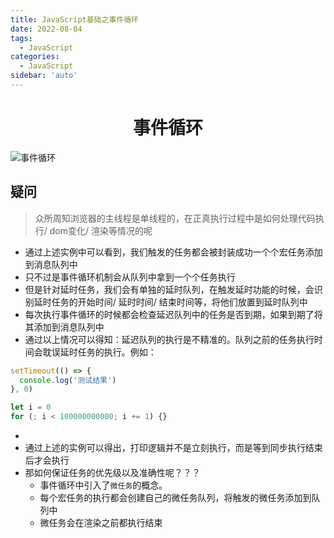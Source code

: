 ```yaml
---
title: JavaScript基础之事件循环
date: 2022-08-04
tags:
  - JavaScript
categories:
  - JavaScript
sidebar: 'auto'
---
```


<div align = "center"><h1>事件循环</h1></div>

![事件循环](https://img-blog.csdnimg.cn/4698b74da7724df3b718d73c7ca7d2e5.png#pic_center)

## 疑问

> 众所周知浏览器的主线程是单线程的，在正真执行过程中是如何处理代码执行/ dom变化/ 渲染等情况的呢

- 通过上述实例中可以看到，我们触发的任务都会被封装成功一个个宏任务添加到消息队列中
- 只不过是事件循环机制会从队列中拿到一个个任务执行
- 但是针对延时任务，我们会有单独的延时队列，在触发延时功能的时候，会识别延时任务的开始时间/ 延时时间/ 结束时间等，将他们放置到延时队列中
- 每次执行事件循环的时候都会检查延迟队列中的任务是否到期，如果到期了将其添加到消息队列中
- 通过以上情况可以得知：延迟队列的执行是不精准的。队列之前的任务执行时间会耽误延时任务的执行。例如：

```javascript
setTimeout(() => {
  console.log('测试结果')
}, 0)

let i = 0
for (; i < 100000000000; i += 1) {}
```

-
- 通过上述的实例可以得出，打印逻辑并不是立刻执行，而是等到同步执行结束后才会执行
- 那如何保证任务的优先级以及准确性呢？？？
    - 事件循环中引入了`微任务`的概念。
    - 每个宏任务的执行都会创建自己的微任务队列，将触发的微任务添加到队列中
    - 微任务会在渲染之前都执行结束
